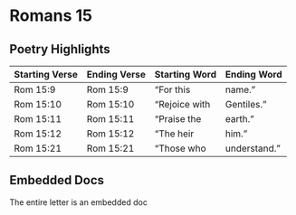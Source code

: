 # Romans 15

## Poetry Highlights

| Starting Verse | Ending Verse | Starting Word | Ending Word |
| :--- | :--- | :--- | :--- |
| Rom 15:9 | Rom 15:9 | “For this | name.” |
| Rom 15:10 | Rom 15:10 | “Rejoice with | Gentiles.” |
| Rom 15:11 | Rom 15:11 | “Praise the | earth.” |
| Rom 15:12 | Rom 15:12 | “The heir | him.” |
| Rom 15:21 | Rom 15:21 | “Those who | understand.” |

## Embedded Docs

The entire letter is an embedded doc

